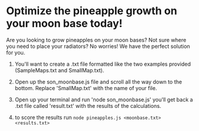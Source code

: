 # Optimize the pineapple growth on your moon base today!

Are you looking to grow pineapples on your moon bases? Not sure where you need to place your radiators? No worries! We have the perfect solution for you.

1. You'll want to create a .txt file formatted like the two examples provided (SampleMaps.txt and SmallMap.txt).

2. Open up the son_moonbase.js file and scroll all the way down to the bottom. Replace 'SmallMap.txt' with the name of your file.

3. Open up your terminal and run 'node son_moonbase.js' you'll get back a .txt file called 'result.txt' with the results of the calculations.

4. to score the results run `node pineapples.js <moonbase.txt> <results.txt>`